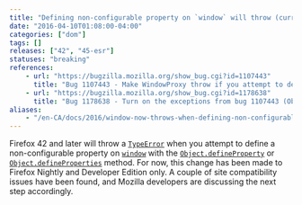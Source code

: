 ```yaml
---
title: "Defining non-configurable property on `window` will throw (currently only on Nightly and Developer Edition)"
date: "2016-04-10T01:08:00-04:00"
categories: ["dom"]
tags: []
releases: ["42", "45-esr"]
statuses: "breaking"
references:
    - url: "https://bugzilla.mozilla.org/show_bug.cgi?id=1107443"
      title: "Bug 1107443 - Make WindowProxy throw if you attempt to define a non-configurable property"
    - url: "https://bugzilla.mozilla.org/show_bug.cgi?id=1178638"
      title: "Bug 1178638 - Turn on the exceptions from bug 1107443 (Object.defineProperty on window with non-configurable property) on beta/release"
aliases:
    - "/en-CA/docs/2016/window-now-throws-when-defining-non-configurable-property-currently-only-on-nightly-and-developer-edition/"
---
```

Firefox 42 and later will throw a [`TypeError`](https://developer.mozilla.org/docs/Web/JavaScript/Reference/Global_Objects/TypeError) when you attempt to define a non-configurable property on [`window`](https://developer.mozilla.org/docs/Web/API/Window) with the [`Object.defineProperty`](https://developer.mozilla.org/docs/Web/JavaScript/Reference/Global_Objects/Object/defineProperty) or [`Object.defineProperties`](https://developer.mozilla.org/docs/Web/JavaScript/Reference/Global_Objects/Object/defineProperties) method. For now, this change has been made to Firefox Nightly and Developer Edition only. A couple of site compatibility issues have been found, and Mozilla developers are discussing the next step accordingly.
